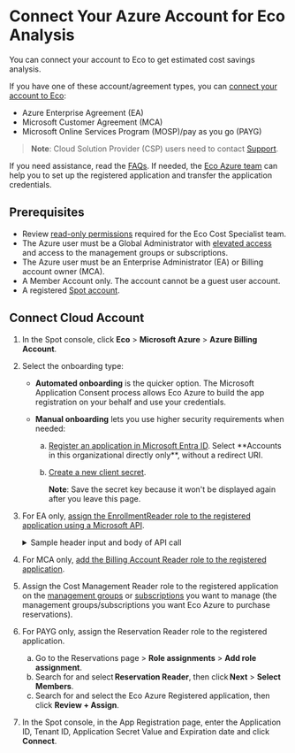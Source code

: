 # Connect Your Azure Account for Eco Analysis

You can connect your account to Eco to get estimated cost savings analysis.

If you have one of these account/agreement types, you can [connect your account to Eco](eco/getting-started/connect-azure-account?id=prerequisites):

* Azure Enterprise Agreement (EA)
* Microsoft Customer Agreement (MCA)
* Microsoft Online Services Program (MOSP)/pay as you go (PAYG)

> **Note**: Cloud Solution Provider (CSP) users need to contact [Support](https://spot.io/contact/).

If you need assistance, read the [FAQs](https://docs.spot.io/faqs/faqs-finops). If needed, the [Eco Azure team](https://spot.io/contact/) can help you to set up the registered application and transfer the application credentials.

## Prerequisites

- Review [read-only permissions](eco/azure-tutorials/access-roles-read-only) required for the Eco Cost Specialist team.
- The Azure user must be a Global Administrator with [elevated access](https://learn.microsoft.com/en-us/azure/role-based-access-control/elevate-access-global-admin#elevate-access-for-a-global-administrator) and access to the management groups or subscriptions.
- The Azure user must be an Enterprise Administrator (EA) or Billing account owner (MCA).
- A Member Account only. The account cannot be a guest user account.
- A registered [Spot account](https://console.spotinst.com/spt/auth/signUp).

## Connect Cloud Account 

1. In the Spot console, click **Eco** > **Microsoft Azure** > **Azure Billing Account**.
2. Select the onboarding type:

    * **Automated onboarding** is the quicker option. The Microsoft Application Consent process allows Eco Azure to build the app registration on your behalf and use your credentials.
    * **Manual onboarding** lets you use higher security requirements when needed:

      <ol style="list-style-type: lower-alpha;">
      <li><a href="https://learn.microsoft.com/en-us/entra/identity-platform/quickstart-register-app?tabs=certificate%2Cexpose-a-web-api">Register an application in Microsoft Entra ID</a>. Select **Accounts in this organizational directly only**, without a redirect URI.</li>
      <li><p><a href="https://learn.microsoft.com/en-us/entra/identity-platform/quickstart-register-app?tabs=client-secret%2Cexpose-a-web-api#add-credentials">Create a new client secret</a>.</p>
      <p><b>Note</b>: Save the secret key because it won't be displayed again after you leave this page.</p></li>
       </ol>

3. For EA only, [assign the EnrollmentReader role to the registered application using a Microsoft API](https://learn.microsoft.com/en-us/azure/cost-management-billing/manage/assign-roles-azure-service-principals#assign-enrollment-account-role-permission-to-the-spn).

   <details>
    <summary markdown="span">Sample header input and body of API call</summary>

     ```
     Header Inputs: 
     billingAccountName: <enrollment id> 
     billingRoleAssignmentName: 24f8edb6-1668-4659-b5e2-40bb5f3a7d7e 
     Example of body for API call: 
     { 
     "properties": { 
     "roleDefinitionId": "/providers/Microsoft.Billing/billingAccounts/<insert enrollment number>/billingRoleDefinitions/24f8edb6-1668-4659-b5e2-40bb5f3a7d7e", 
     "principalTenantId": "<insert Tenant ID>", 
     "principalId": "<insert Object Id of the service principle>"        
     } 
     } 
     ```

 </details>

4. For MCA only, [add the Billing Account Reader role to the registered application](https://learn.microsoft.com/en-us/azure/cost-management-billing/manage/understand-mca-roles#manage-billing-roles-in-the-azure-portal).

5. Assign the Cost Management Reader role to the registered application on the [management groups](https://learn.microsoft.com/en-us/azure/cost-management-billing/costs/assign-access-acm-data#assign-management-group-scope-access) or [subscriptions](https://learn.microsoft.com/en-us/azure/cost-management-billing/costs/assign-access-acm-data#assign-subscription-scope-access) you want to manage (the management groups/subscriptions you want Eco Azure to purchase reservations).

6. For PAYG only, assign the Reservation Reader role to the registered application.
    <ol style="list-style-type: lower-alpha;">
    <li>Go to the Reservations page > <b>Role assignments</b> > <b>Add role assignment</b>. </li>
    <li>Search for and select <b>Reservation Reader</b>, then click <b>Next</b> > <b>Select Members</b>.</li>
    <li>Search for and select the Eco Azure Registered application, then click <b>Review + Assign</b>.</li>
      </ol>

7. In the Spot console, in the App Registration page, enter the Application ID, Tenant ID, Application Secret Value and Expiration date and click **Connect**. 
